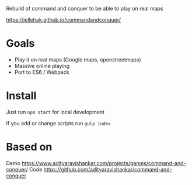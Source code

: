 Rebuild of command and conquer to be able to play on real maps

https://jellehak.github.io/commandandconquer/

# Goals
- Play it on real maps (Google maps, openstreetmaps)
- Massive online playing
- Port to ES6 / Webpack

# Install
Just run ```npm start``` for local development

If you add or change scripts run ```gulp index```

# Based on
Demo https://www.adityaravishankar.com/projects/games/command-and-conquer/
Code https://github.com/adityaravishankar/command-and-conquer
